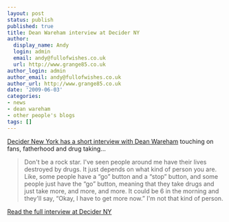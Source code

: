 ```yaml
---
layout: post
status: publish
published: true
title: Dean Wareham interview at Decider NY
author:
  display_name: Andy
  login: admin
  email: andy@fullofwishes.co.uk
  url: http://www.grange85.co.uk
author_login: admin
author_email: andy@fullofwishes.co.uk
author_url: http://www.grange85.co.uk
date: '2009-06-03'
categories:
- news
- dean wareham
- other people's blogs
tags: []
---
```

<p><a href="http://web.archive.org/web/20090817172508/http://newyork.decider.com:80/articles/dean-wareham,28582/">Decider New York has a short interview with Dean Wareham</a> touching on fans, fatherhood and drug taking...</p>
<blockquote><p> Don't be a rock star. I've seen people around me have their lives destroyed by drugs. It just depends on what kind of person you are. Like, some people have a “go” button and a “stop” button, and some people just have the “go” button, meaning that they take drugs and just take more, and more, and more. It could be 6 in the morning and they'll say, “Okay, I have to get more now.” I'm not that kind of person.</p></blockquote>
<p><a href="http://web.archive.org/web/20090817172508/http://newyork.decider.com:80/articles/dean-wareham,28582/">Read the full interview at Decider NY</a></p>
